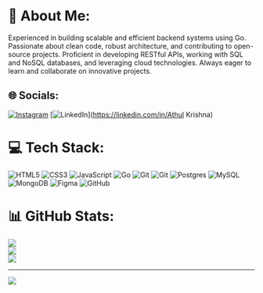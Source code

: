 # 💫 About Me:
Experienced in building scalable and efficient backend systems using Go. Passionate about clean code, robust architecture, and contributing to open-source projects. Proficient in developing RESTful APIs, working with SQL and NoSQL databases, and leveraging cloud technologies. Always eager to learn and collaborate on innovative projects.<br>


## 🌐 Socials:
[![Instagram](https://img.shields.io/badge/Instagram-%23E4405F.svg?logo=Instagram&logoColor=white)](https://instagram.com/ATHUL) [![LinkedIn](https://img.shields.io/badge/LinkedIn-%230077B5.svg?logo=linkedin&logoColor=white)](https://linkedin.com/in/Athul Krishna) 

# 💻 Tech Stack:
![HTML5](https://img.shields.io/badge/html5-%23E34F26.svg?style=plastic&logo=html5&logoColor=white) ![CSS3](https://img.shields.io/badge/css3-%231572B6.svg?style=plastic&logo=css3&logoColor=white) ![JavaScript](https://img.shields.io/badge/javascript-%23323330.svg?style=plastic&logo=javascript&logoColor=%23F7DF1E) ![Go](https://img.shields.io/badge/go-%2300ADD8.svg?style=plastic&logo=go&logoColor=white) ![Git](https://img.shields.io/badge/git-%23F05033.svg?style=plastic&logo=git&logoColor=white) ![Git](https://img.shields.io/badge/git-%23F05033.svg?style=plastic&logo=git&logoColor=white) ![Postgres](https://img.shields.io/badge/postgres-%23316192.svg?style=plastic&logo=postgresql&logoColor=white) ![MySQL](https://img.shields.io/badge/mysql-4479A1.svg?style=plastic&logo=mysql&logoColor=white) ![MongoDB](https://img.shields.io/badge/MongoDB-%234ea94b.svg?style=plastic&logo=mongodb&logoColor=white) ![Figma](https://img.shields.io/badge/figma-%23F24E1E.svg?style=plastic&logo=figma&logoColor=white) ![GitHub](https://img.shields.io/badge/github-%23121011.svg?style=plastic&logo=github&logoColor=white)
# 📊 GitHub Stats:
![](https://github-readme-stats.vercel.app/api?username=AthulKrishna2501&theme=dark&hide_border=false&include_all_commits=false&count_private=false)<br/>
![](https://github-readme-streak-stats.herokuapp.com/?user=AthulKrishna2501&theme=dark&hide_border=false)<br/>
![](https://github-readme-stats.vercel.app/api/top-langs/?username=AthulKrishna2501&theme=dark&hide_border=false&include_all_commits=false&count_private=false&layout=compact)

---
[![](https://visitcount.itsvg.in/api?id=AthulKrishna2501&icon=0&color=0)](https://visitcount.itsvg.in)

<!-- Proudly created with GPRM ( https://gprm.itsvg.in ) -->
